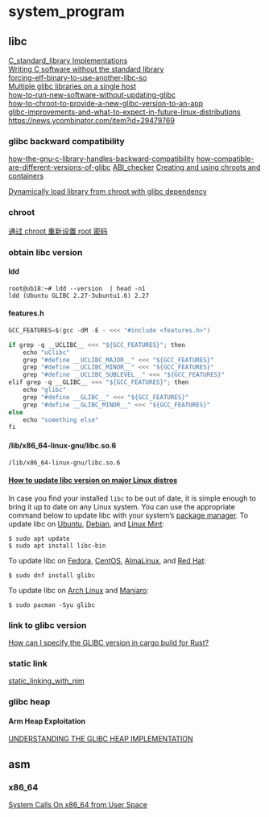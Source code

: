 
# system_program

## libc

[C_standard_library Implementations](https://en.wikipedia.org/wiki/C_standard_library#Implementations)  
[Writing C software without the standard library](https://gist.github.com/tcoppex/443d1dd45f873d96260195d6431b0989)  
[forcing-elf-binary-to-use-another-libc-so](https://stackoverflow.com/questions/38590573/forcing-elf-binary-to-use-another-libc-so)  
[Multiple glibc libraries on a single host](https://stackoverflow.com/questions/847179/multiple-glibc-libraries-on-a-single-host)  
[how-to-run-new-software-without-updating-glibc](https://unix.stackexchange.com/questions/62940/how-to-run-new-software-without-updating-glibc)  
[how-to-chroot-to-provide-a-new-glibc-version-to-an-app](https://unix.stackexchange.com/questions/202966/how-to-chroot-to-provide-a-new-glibc-version-to-an-app)  
[glibc-improvements-and-what-to-expect-in-future-linux-distributions](https://www.linaro.org/blog/glibc-improvements-and-what-to-expect-in-future-linux-distributions/)  
https://news.ycombinator.com/item?id=29479769

### glibc backward compatibility

[how-the-gnu-c-library-handles-backward-compatibility](https://developers.redhat.com/blog/2019/08/01/how-the-gnu-c-library-handles-backward-compatibility)
[how-compatible-are-different-versions-of-glibc](https://stackoverflow.com/questions/11107263/how-compatible-are-different-versions-of-glibc)
[ABI_checker](https://sourceware.org/glibc/wiki/Testing/ABI_checker)
[Creating and using chroots and containers](https://docs.voidlinux.org/config/containers-and-vms/chroot.html#creating-and-using-chroots-and-containers)

[Dynamically load library from chroot with glibc dependency](https://stackoverflow.com/questions/49094718/dynamically-load-library-from-chroot-with-glibc-dependency)
### chroot

[通过 chroot 重新设置 root 密码](https://www.cnblogs.com/sparkdev/p/8556075.html)

### obtain libc version

#### ldd 

```
root@ub18:~# ldd --version  | head -n1
ldd (Ubuntu GLIBC 2.27-3ubuntu1.6) 2.27
```

#### features.h

```c
GCC_FEATURES=$(gcc -dM -E - <<< "#include <features.h>")

if grep -q __UCLIBC__ <<< "${GCC_FEATURES}"; then
    echo "uClibc"
    grep "#define __UCLIBC_MAJOR__" <<< "${GCC_FEATURES}"
    grep "#define __UCLIBC_MINOR__" <<< "${GCC_FEATURES}"
    grep "#define __UCLIBC_SUBLEVEL__" <<< "${GCC_FEATURES}"
elif grep -q __GLIBC__ <<< "${GCC_FEATURES}"; then
    echo "glibc"
    grep "#define __GLIBC__" <<< "${GCC_FEATURES}"
    grep "#define __GLIBC_MINOR__" <<< "${GCC_FEATURES}"
else
    echo "something else"
fi
```

#### /lib/x86_64-linux-gnu/libc.so.6

	/lib/x86_64-linux-gnu/libc.so.6


#### [How to update libc version on major Linux distros](https://linuxconfig.org/how-to-check-libc-library-version-on-debian-linux)

In case you find your installed `libc` to be out of date, it is simple enough to bring it up to date on any Linux system.
You can use the appropriate command below to update libc with your system’s [package manager](https://linuxconfig.org/comparison-of-major-linux-package-management-systems).
To update libc on [Ubuntu](https://linuxconfig.org/ubuntu-linux-download), [Debian](https://linuxconfig.org/debian-linux-download), and [Linux Mint](https://linuxconfig.org/linux-mint-download):

	$ sudo apt update
	$ sudo apt install libc-bin

To update libc on [Fedora](https://linuxconfig.org/fedora-linux-download), [CentOS](https://linuxconfig.org/centos-linux-download), [AlmaLinux](https://linuxconfig.org/almalinux-download), and [Red Hat](https://linuxconfig.org/red-hat-linux-download):

	$ sudo dnf install glibc

To update libc on [Arch Linux](https://linuxconfig.org/arch-linux-download) and [Manjaro](https://linuxconfig.org/manjaro-linux-download):
	
	$ sudo pacman -Syu glibc

### link to glibc version

[How can I specify the GLIBC version in cargo build for Rust?](https://stackoverflow.com/questions/57749127/how-can-i-specify-the-glibc-version-in-cargo-build-for-rust)
### static link

[static_linking_with_nim](https://www.reddit.com/r/programming/comments/2wk7q6/static_linking_with_nim/)

### glibc heap 

#### Arm Heap Exploitation

[UNDERSTANDING THE GLIBC HEAP IMPLEMENTATION](https://azeria-labs.com/heap-exploitation-part-1-understanding-the-glibc-heap-implementation/)


## asm

### x86_64

[System Calls On x86_64 from User Space](https://github.com/rishiba/doc_syscalls/blob/master/doc/05_calling_system_calls.rst)